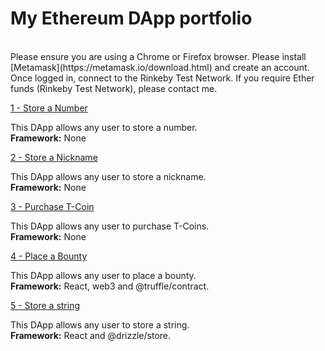 # My Ethereum DApp portfolio
<br/>
Please ensure you are using a Chrome or Firefox browser. Please install [Metamask](https://metamask.io/download.html) and create an account. Once logged in, connect to the Rinkeby Test Network. If you require Ether funds (Rinkeby Test Network), please contact me.
<br/>

[1 - Store a Number](https://kassavin.github.io/Ethereum_DApps/1_Number/src/index.html)

This DApp allows any user to store a number. <br/> 
**Framework:** None 

[2 - Store a Nickname](https://kassavin.github.io/Ethereum_DApps/2_Nickname/src/index.html)

This DApp allows any user to store a nickname.<br/> 
**Framework:** None 

[3 - Purchase T-Coin](https://kassavin.github.io/Ethereum_DApps/3_T_Coin/src/index.html)

This DApp allows any user to purchase T-Coins. <br/> 
**Framework:** None 

[4 - Place a Bounty](https://kassavin.github.io/Ethereum_DApps/4_BountyHunt/build/)

This DApp allows any user to place a bounty. <br/> 
**Framework:** React, web3 and @truffle/contract.

[5 - Store a string](https://kassavin.github.io/Ethereum_DApps/5_String_Handling/build/)

This DApp allows any user to store a string.  <br/> 
**Framework:** React and @drizzle/store.

